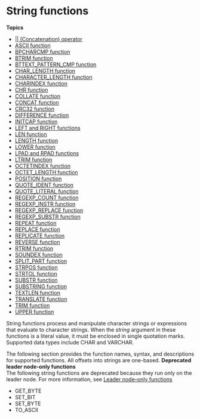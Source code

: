# String functions<a name="String_functions_header"></a>

**Topics**
+ [\|\| \(Concatenation\) operator](r_concat_op.md)
+ [ASCII function](r_ASCII.md)
+ [BPCHARCMP function](r_BPCHARCMP.md)
+ [BTRIM function](r_BTRIM.md)
+ [BTTEXT\_PATTERN\_CMP function](r_BTTEXT_PATTERN_CMP.md)
+ [CHAR\_LENGTH function](r_CHAR_LENGTH.md)
+ [CHARACTER\_LENGTH function](r_CHARACTER_LENGTH.md)
+ [CHARINDEX function](r_CHARINDEX.md)
+ [CHR function](r_CHR.md)
+ [COLLATE function](r_COLLATE.md)
+ [CONCAT function](r_CONCAT.md)
+ [CRC32 function](crc32-function.md)
+ [DIFFERENCE function](DIFFERENCE.md)
+ [INITCAP function](r_INITCAP.md)
+ [LEFT and RIGHT functions](r_LEFT.md)
+ [LEN function](r_LEN.md)
+ [LENGTH function](r_LENGTH.md)
+ [LOWER function](r_LOWER.md)
+ [LPAD and RPAD functions](r_LPAD.md)
+ [LTRIM function](r_LTRIM.md)
+ [OCTETINDEX function](OCTETINDEX.md)
+ [OCTET\_LENGTH function](r_OCTET_LENGTH.md)
+ [POSITION function](r_POSITION.md)
+ [QUOTE\_IDENT function](r_QUOTE_IDENT.md)
+ [QUOTE\_LITERAL function](r_QUOTE_LITERAL.md)
+ [REGEXP\_COUNT function](REGEXP_COUNT.md)
+ [REGEXP\_INSTR function](REGEXP_INSTR.md)
+ [REGEXP\_REPLACE function](REGEXP_REPLACE.md)
+ [REGEXP\_SUBSTR function](REGEXP_SUBSTR.md)
+ [REPEAT function](r_REPEAT.md)
+ [REPLACE function](r_REPLACE.md)
+ [REPLICATE function](r_REPLICATE.md)
+ [REVERSE function](r_REVERSE.md)
+ [RTRIM function](r_RTRIM.md)
+ [SOUNDEX function](SOUNDEX.md)
+ [SPLIT\_PART function](SPLIT_PART.md)
+ [STRPOS function](r_STRPOS.md)
+ [STRTOL function](r_STRTOL.md)
+ [SUBSTR function](r_SUBSTR.md)
+ [SUBSTRING function](r_SUBSTRING.md)
+ [TEXTLEN function](r_TEXTLEN.md)
+ [TRANSLATE function](r_TRANSLATE.md)
+ [TRIM function](r_TRIM.md)
+ [UPPER function](r_UPPER.md)

String functions process and manipulate character strings or expressions that evaluate to character strings\. When the *string* argument in these functions is a literal value, it must be enclosed in single quotation marks\. Supported data types include CHAR and VARCHAR\. 

The following section provides the function names, syntax, and descriptions for supported functions\. All offsets into strings are one\-based\. 
<a name="string-functions-deprecated"></a>
**Deprecated leader node\-only functions**  
The following string functions are deprecated because they run only on the leader node\. For more information, see [Leader node–only functions](c_SQL_functions_leader_node_only.md)
+ GET\_BYTE
+ SET\_BIT
+ SET\_BYTE
+ TO\_ASCII